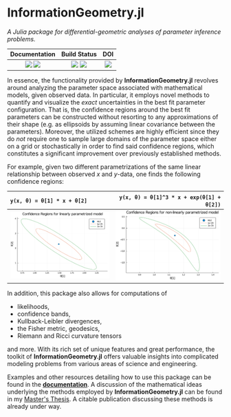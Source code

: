 # InformationGeometry.jl

*A Julia package for differential-geometric analyses of parameter inference problems.*

| **Documentation** | **Build Status** | **DOI** |
|:-----------------:|:----------------:|:----------------:|
| [![][docs-stable-img]][docs-stable-url] [![][docs-dev-img]][docs-dev-url] | [![][appveyor-img]][appveyor-url] [![][codecov-img]][codecov-url] | [![][doi-img]][doi-url] |


In essence, the functionality provided by **InformationGeometry.jl** revolves around analyzing the parameter space associated with mathematical models, given observed data.
In particular, it employs novel methods to quantify and visualize the *exact* uncertainties in the best fit parameter configuration.
That is, the confidence regions around the best fit parameters can be constructed without resorting to any approximations of their shape (e.g. as ellipsoids by assuming linear covariance between the parameters).
Moreover, the utilized schemes are highly efficient since they do *not* require one to sample large domains of the parameter space either on a grid or stochastically in order to find said confidence regions, which constitutes a significant improvement over previously established methods.

For example, given two different parametrizations of the same linear relationship between observed *x* and *y*-data, one finds the following confidence regions:

`y(x, θ) = θ[1] * x + θ[2]` | `y(x, θ) = θ[1]^3 * x + exp(θ[1] + θ[2])`
:------|------:
<img src="https://github.com/RafaelArutjunjan/InformationGeometry.jl/blob/master/docs/assets/sols.svg" width="410"/> | <img src="https://github.com/RafaelArutjunjan/InformationGeometry.jl/blob/master/docs/assets/sols2.svg" width="410"/>

In addition, this package also allows for computations of

* likelihoods,
* confidence bands,
* Kullback-Leibler divergences,
* the Fisher metric, geodesics,
* Riemann and Ricci curvature tensors

and more. With its rich set of unique features and great performance, the toolkit of **InformationGeometry.jl** offers valuable insights into complicated modeling problems from various areas of science and engineering.

Examples and other resources detailing how to use this package can be found in the [**documentation**](https://RafaelArutjunjan.github.io/InformationGeometry.jl/dev). A discussion of the mathematical ideas underlying the methods employed by **InformationGeometry.jl** can be found in my [Master's Thesis](https://github.com/RafaelArutjunjan/Master-Thesis/blob/master/Master's%20Thesis%20Rafael%20Arutjunjan%20-%20Corrected.pdf). A citable publication discussing these methods is already under way.




[docs-stable-img]: https://img.shields.io/badge/docs-stable-blue.svg
[docs-stable-url]: https://RafaelArutjunjan.github.io/InformationGeometry.jl/stable

[docs-dev-img]: https://img.shields.io/badge/docs-dev-blue.svg
[docs-dev-url]: https://RafaelArutjunjan.github.io/InformationGeometry.jl/dev

[appveyor-img]: https://ci.appveyor.com/api/projects/status/github/RafaelArutjunjan/InformationGeometry.jl?svg=true
[appveyor-url]: https://ci.appveyor.com/project/RafaelArutjunjan/InformationGeometry-jl

[codecov-img]: https://codecov.io/gh/RafaelArutjunjan/InformationGeometry.jl/branch/master/graph/badge.svg
[codecov-url]: https://codecov.io/gh/RafaelArutjunjan/InformationGeometry.jl

[doi-img]: https://zenodo.org/badge/291016637.svg
[doi-url]: https://zenodo.org/badge/latestdoi/291016637
